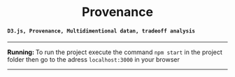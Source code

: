 
<h1 style="text-align: center;"> Provenance</h1>
<h4><code>D3.js, Provenance, Multidimentional datan, tradeoff analysis </code></h4> 
<p><strong style="color: #000;"></strong></p>

<hr>
<p>
  <strong style="color: #000;"> Running: </strong>
To run the project execute the command <code>npm start</code> in the project folder then go to the adress  <code>localhost:3000</code> in your browser
</p>
<hr>


